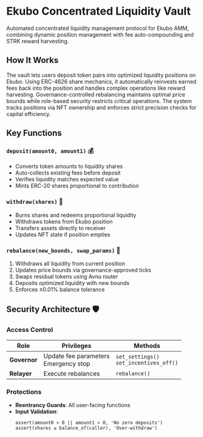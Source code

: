 # Ekubo Concentrated Liquidity Vault

Automated concentrated liquidity management protocol for Ekubo AMM, combining dynamic position management with fee auto-compounding and STRK reward harvesting.

## How It Works
The vault lets users deposit token pairs into optimized liquidity positions on Ekubo. Using ERC-4626 share mechanics, it automatically reinvests earned fees back into the position and handles complex operations like reward harvesting. Governance-controlled rebalancing maintains optimal price bounds while role-based security restricts critical operations. The system tracks positions via NFT ownership and enforces strict precision checks for capital efficiency.

## Key Functions

### `deposit(amount0, amount1)` 💰
- Converts token amounts to liquidity shares
- Auto-collects existing fees before deposit
- Verifies liquidity matches expected value
- Mints ERC-20 shares proportional to contribution

### `withdraw(shares)` 🏧
- Burns shares and redeems proportional liquidity
- Withdraws tokens from Ekubo position
- Transfers assets directly to receiver
- Updates NFT state if position empties

### `rebalance(new_bounds, swap_params)` 🔄
1. Withdraws all liquidity from current position
2. Updates price bounds via governance-approved ticks
3. Swaps residual tokens using Avnu router
4. Deposits optimized liquidity with new bounds
5. Enforces ≤0.01% balance tolerance

## Security Architecture 🛡️

### Access Control
| Role         | Privileges                          | Methods                   |
|--------------|-------------------------------------|--------------------------|
| **Governor** | Update fee parameters<br>Emergency stop | `set_settings()`<br>`set_incentives_off()` |
| **Relayer**  | Execute rebalances                  | `rebalance()`            |

### Protections
- **Reentrancy Guards**: All user-facing functions
- **Input Validation**:
  ```cairo
  assert(amount0 > 0 || amount1 > 0, 'No zero deposits')
  assert(shares ≤ balance_of(caller), 'Over-withdraw')